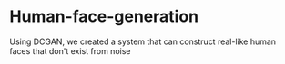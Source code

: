 # Human-face-generation
Using DCGAN, we created a system that can construct real-like human faces that don't exist from noise 
